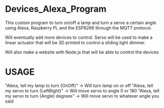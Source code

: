 # Devices_Alexa_Program
This custom program to turn on/off a lamp and turn a servo a certain angle using Alexa, Raspberry Pi, and the ESP8266 through the MQTT protocol. 

Will eventually add more devices to control. Servo will be used to make a linear actuator that will be 3D printed to control a sliding light dimmer. 

Will also make a website with Node.js that will be able to control the devices 

# USAGE

"Alexa, tell my lamp to turn {OnOff}" -> Will turn lamp on or off
"Alexa, tell my servo to turn {LeftRight}" -> Will move servo to angle 0 or 180
"Alexa, tell my servo to turn {Angle} degrees" -> Will move servo to whatever angle you said
